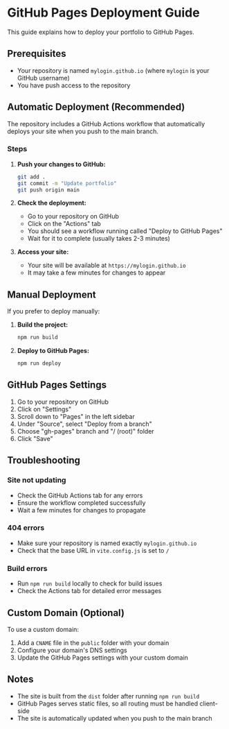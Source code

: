 # GitHub Pages Deployment Guide

This guide explains how to deploy your portfolio to GitHub Pages.

## Prerequisites

- Your repository is named `mylogin.github.io` (where `mylogin` is your GitHub username)
- You have push access to the repository

## Automatic Deployment (Recommended)

The repository includes a GitHub Actions workflow that automatically deploys your site when you push to the main branch.

### Steps

1. **Push your changes to GitHub:**

   ```bash
   git add .
   git commit -m "Update portfolio"
   git push origin main
   ```

2. **Check the deployment:**
   - Go to your repository on GitHub
   - Click on the "Actions" tab
   - You should see a workflow running called "Deploy to GitHub Pages"
   - Wait for it to complete (usually takes 2-3 minutes)

3. **Access your site:**
   - Your site will be available at `https://mylogin.github.io`
   - It may take a few minutes for changes to appear

## Manual Deployment

If you prefer to deploy manually:

1. **Build the project:**

   ```bash
   npm run build
   ```

2. **Deploy to GitHub Pages:**

   ```bash
   npm run deploy
   ```

## GitHub Pages Settings

1. Go to your repository on GitHub
2. Click on "Settings"
3. Scroll down to "Pages" in the left sidebar
4. Under "Source", select "Deploy from a branch"
5. Choose "gh-pages" branch and "/ (root)" folder
6. Click "Save"

## Troubleshooting

### Site not updating

- Check the GitHub Actions tab for any errors
- Ensure the workflow completed successfully
- Wait a few minutes for changes to propagate

### 404 errors

- Make sure your repository is named exactly `mylogin.github.io`
- Check that the base URL in `vite.config.js` is set to `/`

### Build errors

- Run `npm run build` locally to check for build issues
- Check the Actions tab for detailed error messages

## Custom Domain (Optional)

To use a custom domain:

1. Add a `CNAME` file in the `public` folder with your domain
2. Configure your domain's DNS settings
3. Update the GitHub Pages settings with your custom domain

## Notes

- The site is built from the `dist` folder after running `npm run build`
- GitHub Pages serves static files, so all routing must be handled client-side
- The site is automatically updated when you push to the main branch
